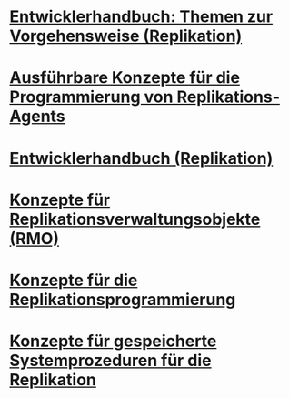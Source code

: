 # [Entwicklerhandbuch: Themen zur Vorgehensweise (Replikation)](developer-s-guide-how-to-topics-replication.md)
# [Ausführbare Konzepte für die Programmierung von Replikations-Agents](replication-agent-executables-concepts.md)
# [Entwicklerhandbuch (Replikation)](replication-developer-documentation.md)
# [Konzepte für Replikationsverwaltungsobjekte (RMO)](replication-management-objects-concepts.md)
# [Konzepte für die Replikationsprogrammierung](replication-programming-concepts.md)
# [Konzepte für gespeicherte Systemprozeduren für die Replikation](replication-system-stored-procedures-concepts.md)
